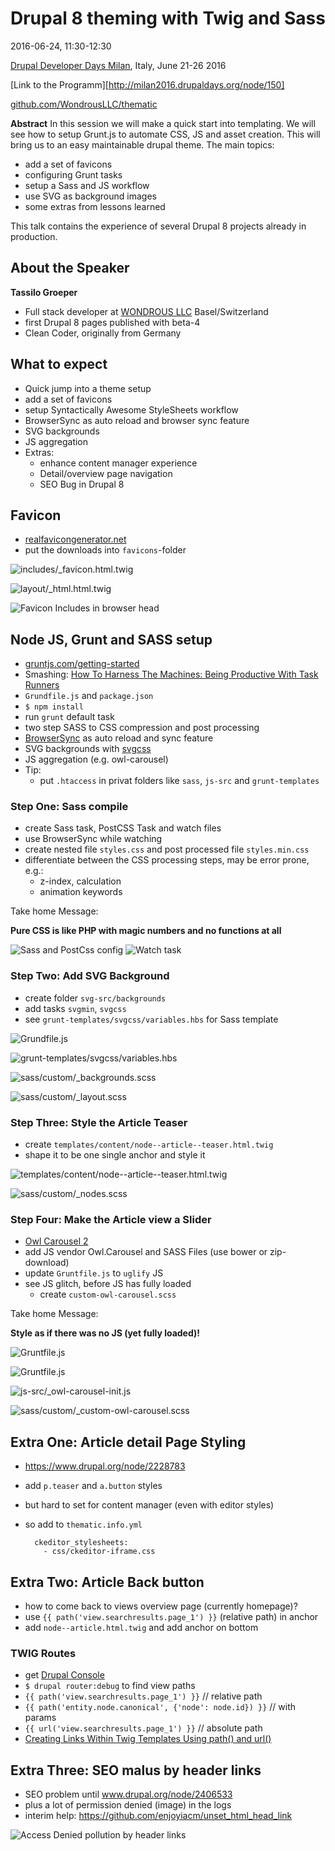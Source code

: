 # Drupal 8 theming with Twig and Sass

2016-06-24, 11:30-12:30

[Drupal Developer Days Milan](http://milan2016.drupaldays.org), Italy, June 21-26 2016

[Link to the Programm][http://milan2016.drupaldays.org/node/150]

[github.com/WondrousLLC/thematic](https://github.com/WondrousLLC/thematic)


**Abstract**
In this session we will make a quick start into templating. We will see how to setup Grunt.js to automate CSS, JS and asset creation. This will bring us to an easy maintainable drupal theme. The main topics:

- add a set of favicons
- configuring Grunt tasks
- setup a Sass and JS workflow
- use SVG as background images
- some extras from lessons learned

This talk contains the experience of several Drupal 8 projects already in production.


## About the Speaker

**Tassilo Groeper**
- Full stack developer at [WONDROUS LLC](https://www.wearewondrous.com/en) Basel/Switzerland
- first Drupal 8 pages published with beta-4
- Clean Coder, originally from Germany


## What to expect

- Quick jump into a theme setup
- add a set of favicons
- setup Syntactically Awesome StyleSheets workflow
- BrowserSync as auto reload and browser sync feature
- SVG backgrounds
- JS aggregation
- Extras:
	- enhance content manager experience
	- Detail/overview page navigation
	- SEO Bug in Drupal 8


## Favicon

- [realfavicongenerator.net](http://realfavicongenerator.net)
- put the downloads into `favicons`-folder

![`includes/_favicon.html.twig`](screens/favicon-twig-include.png)

![`layout/_html.html.twig`](screens/favicon-twig-include-head.png)

![Favicon Includes in browser head](screens/favicon-include.png)


## Node JS, Grunt and SASS setup

- [gruntjs.com/getting-started](http://gruntjs.com/getting-started)
- Smashing: [How To Harness The Machines: Being Productive With Task Runners](https://www.smashingmagazine.com/2016/06/harness-machines-productive-task-runners/)
- `Grundfile.js` and `package.json`
- `$ npm install`
- run `grunt` default task
- two step SASS to CSS compression and post processing
- [BrowserSync](https://www.browsersync.io/docs/grunt/) as auto reload and sync feature
- SVG backgrounds with [svgcss](https://www.npmjs.com/package/grunt-svg-css)
- JS aggregation (e.g. owl-carousel)
- Tip:
	- put `.htaccess` in privat folders like `sass`, `js-src` and `grunt-templates`



### Step One: Sass compile

- create Sass task, PostCSS Task and watch files
- use BrowserSync while watching
- create nested file `styles.css` and post processed file `styles.min.css`
- differentiate between the CSS processing steps, may be error prone, e.g.:
	- z-index, calculation
	- animation keywords

Take home Message:

**Pure CSS is like PHP with magic numbers and no functions at all**

![Sass and PostCss config](screens/grunt-sass-postcss-1.png)
![Watch task](screens/grunt-sass-postcss-2.png)


### Step Two: Add SVG Background

- create folder `svg-src/backgrounds`
- add tasks `svgmin`, `svgcss`
- see `grunt-templates/svgcss/variables.hbs` for Sass template

![`Grundfile.js`](screens/svg-backgrounds-grunt-tasks.png)

![`grunt-templates/svgcss/variables.hbs`](screens/svg-backgrounds-hbs.png)

![`sass/custom/_backgrounds.scss`](screens/svg-backgrounds-hbs-results.png)

![`sass/custom/_layout.scss`](screens/svg-backgrounds-sass-include.png)


### Step Three: Style the Article Teaser

- create `templates/content/node--article--teaser.html.twig`
- shape it to be one single anchor and style it

![`templates/content/node--article--teaser.html.twig`](screens/article-teaser-twig.png)

![`sass/custom/_nodes.scss`](screens/article-teaser-sass.png)


### Step Four: Make the Article view a Slider

- [Owl Carousel 2](https://github.com/OwlCarousel2/OwlCarousel2)
- add JS vendor Owl.Carousel and SASS Files (use bower or zip-download)
- update `Gruntfile.js` to `uglify` JS
- see JS glitch, before JS has fully loaded
	- create `custom-owl-carousel.scss`

Take home Message:

**Style as if there was no JS (yet fully loaded)!**

![`Gruntfile.js`](screens/grunt-uglify-1.png)

![`Gruntfile.js`](screens/grunt-uglify-2.png)

![`js-src/_owl-carousel-init.js`](screens/owl-carousel-init.png)

![`sass/custom/_custom-owl-carousel.scss`](screens/owl-carousel-content-jump.png)


## Extra One: Article detail Page Styling

- https://www.drupal.org/node/2228783
- add `p.teaser` and `a.button` styles
- but hard to set for content manager (even with editor styles)
- so add to `thematic.info.yml`

		ckeditor_stylesheets:
		  - css/ckeditor-iframe.css


## Extra Two: Article Back button

- how to come back to views overview page (currently homepage)?
- use `{{ path('view.searchresults.page_1') }}` (relative path) in anchor
- add `node--article.html.twig` and add anchor on bottom


### TWIG Routes

- get [Drupal Console](https://github.com/hechoendrupal/DrupalConsole)
- `$ drupal router:debug` to find view paths
- `{{ path('view.searchresults.page_1') }}` // relative path
- `{{ path('entity.node.canonical', {'node': node.id}) }}` // with params
- `{{ url('view.searchresults.page_1') }}` // absolute path
- [Creating Links Within Twig Templates Using path() and url()](https://chromatichq.com/blog/creating-links-within-twig-templates-using-path-and-url)


## Extra Three: SEO malus by header links

- SEO problem until www.drupal.org/node/2406533
- plus a lot of permission denied (image) in the logs
- interim help: https://github.com/enjoyiacm/unset_html_head_link

![Access Denied pollution by header links](screens/seo-access-denied-bug.png)
